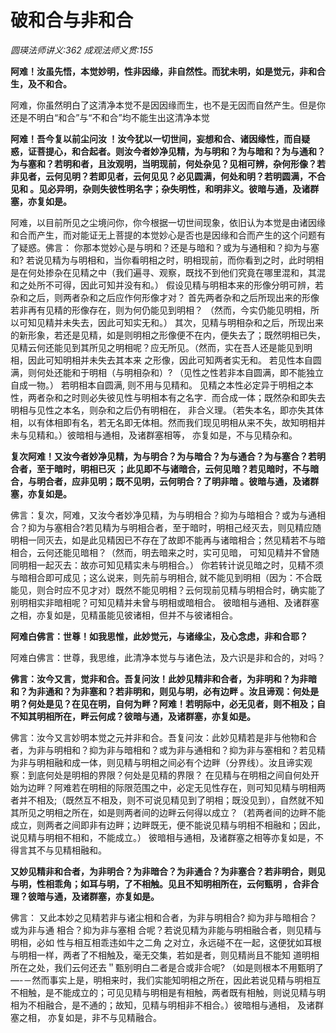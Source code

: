 # 破和合与非和合
_圆瑛法师讲义:362 成观法师义贯:155_

**阿难！汝虽先悟，本觉妙明，性非因缘，非自然性。而犹未明，如是觉元，非和合生，及不和合。**

阿难，你虽然明白了这清净本觉不是因因缘而生，也不是无因而自然产生。但是你还是不明白“和合”与“不和合”均不能生出这清净本觉

**阿难！吾今复以前尘问汝 ！汝今犹以一切世间，妄想和合、诸因缘性，而自疑惑，证菩提心，和合起者。则汝今者妙净见精，为与明和？为与暗和？为与通和？为与塞和？若明和者，且汝观明，当明现前，何处杂见？见相可辨，杂何形像？若非见者，云何见明？若即见者，云何见见？必见圆满，何处和明？若明圆满，不合见和 。见必异明，杂则失彼性明名字；杂失明性，和明非义。彼暗与通，及诸群塞，亦复如是。**

阿难，以目前所见之尘境问你，你今根据一切世间现象，依旧认为本觉是由诸因缘和合而产生，而对能证无上菩提的本觉妙心是否也是因缘和合而产生的这个问题有了疑惑。佛言： 你那本觉妙心是与明和？还是与暗和？或为与通相和？抑为与塞和?
若说见精为与明相和，当你看明相之时，明相现前，而你看到之时，此时明相是在何处掺杂在见精之中（我们遍寻、观察，既找不到他们究竟在哪里混和，其混和之处所不可得，因此可知并没有和。）
假设见精与明相本来的形像分明可辨，若杂和之后，则两者杂和之后应作何形像才对？ 首先两者杂和之后所现出来的形像若非再有见精的形像存在，则为何仍能见到明相？ （然而，今实仍能见明相，所以可知见精并未失去，因此可知实无和。）
其次，见精与明相杂和之后，所现出来的新形象，若还是见精，如是则明相之形像便不在内，便失去了；既然明相已失，见精云何还能见到其所见之明相呢？应无所见。（然而，实在吾人还是能见到明相，因此可知明相并未失去其本来
之形像，因此可知两者实无和。
若见性本自圆满，则何处还能和于明相（与明相杂和）? （见性之性若非本自圆满，即不能独立自成一物。） 若明相本自圆满, 则不用与见精和。
见精之本性必定异于明相之本性，两者杂和之时则必失彼见性与明相本有之名字．而合成一体；既然杂和即失去明相与见性之本名，则杂和之后仍有明相在，
非合义理。（若失本名，即亦失其体相，以有体相即有名，若无名即无体相。然而我们现见明相从来不失，故知明相并未与见精和。）彼暗相与通相，及诸群塞相等，
亦复如是，不与见精杂和。

**复次阿难！又汝今者妙净见精，为与明合？为与暗合？为与通合？为与塞合？若明合者，至于暗时，明相已灭 ；此见即不与诸暗合，云何见暗？若见暗时，不与暗合，与明合者，应非见明；既不见明，云何明合？了明非暗 。彼暗与通，及诸群塞，亦复如是。**

佛言：复次，阿难，又汝今者妙净见精，为与明相合？抑为与暗相合？或为与通相合？抑为与塞相合?若见精为与明相合者，至于暗时，明相己经灭去，则见精应随明相一同灭去，如是此见精因已不存在了故即不能再与诸暗相合；然见精若不与暗相合，云何还能见暗相？（然而，明去暗来之时，实可见暗， 可知见精并不曾随同明相一起灭去：故亦可知见精实未与明相合。）
你若转计说见暗之时，见精不须与暗相合即可成见；这么说来，则先前与明相合, 就不能见到明相（因为：不合既能见，则合时应不见才对）既然不能见明相？云何现前见精与明相合时，确实能了别明相实非暗相呢？可知见精并未曾与明相或暗相合。
彼暗相与通相、及诸群塞之相，亦复如是，见精虽能见彼诸相，但并不与彼诸相合。

**阿难白佛言：世尊！如我思惟，此妙觉元，与诸缘尘，及心念虑，非和合耶？**

阿难白佛言：世尊，我思维，此清净本觉与与诸色法，及六识是非和合的，对吗？

**佛言：汝今又言，觉非和合。吾复问汝！此妙见精非和合者，为非明和？为非暗和？为非通和？为非塞和？若非明和，则见与明，必有边畔 。汝且谛观：何处是明？何处是见？在见在明，自何为畔？阿难！若明际中，必无见者，则不相及；自不知其明相所在，畔云何成？彼暗与通，及诸群塞，亦复如是。**

佛言：汝今又言妙明本觉之元并非和合。吾复问汝：此妙见精若是非与他物和合者，为非与明相和？抑为非与暗相和？或为非与通相和？抑为非与塞相和？若见精为非与明相融和成一体，则见精与明相之间必有个边畔（分界线）。汝且谛实观察：到底何处是明相的界限？何处是见精的界限？
在见精与在明相之间自何处开始为边畔？阿难若在明相的际限范围之中，必定无见性存在，则可知见精与明相两者并不相及;（既然互不相及，则不可说见精见到了明相；既没见到），自然就不知其所见之明相之所在，如是则两者间的边畔云何得以成立？（若两者间的边畔不能成立，则两者之间即非有边畔；边畔既无，便不能说见精与明相不相融和；因此，说见精与明相不相和，不能成立。）
彼暗相与通相，及诸群塞之相等亦复如是，不得言其不与见精相融和。

**又妙见精非和合者，为非明合？为非暗合？为非通合？为非塞合？若非明合，则见与明，性相乖角；如耳与明，了不相触。见且不知明相所在，云何甄明 ，合非合理？彼暗与通，及诸群塞，亦复如是。**

佛言： 又此本妙之见精若非与诸尘相和合者，为非与明相合?
抑为非与暗相合？或为非与通 相合？抑为非与塞相
合呢？若说见精为非能与明相融合者，则见精与明相，必如
性与相互相乖违如牛之二角 之对立，永远碰不在一起，这便犹如耳根
与明相一样，两者了不相触及，毫无交集，若如是者，则见精尚且不能知
道明相所在之处，我们云何还去＂甄别明白二者是合或非合呢? （如是则根本不用甄明了—-－然而事实上是，明相来时，我们实能知明相之所在，因此若说见精与明相互不相触，是不能成立的；可见见精与明相是有相触，两者既有相触，则说见精与明相为不相融合，是不通的；故知，见精与明相非不相合。）彼暗相与通相， 及诸群塞之相， 亦复如是，非不与见精融合。
